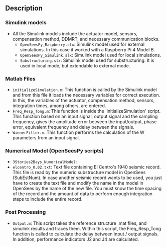 ## Description

### Simulink models

*  All the Simulink models include the actuator model, sensors, compensation method, DDMRT, and necessary communication blocks.
	* `OpenSeesPy_Raspberry.slx`: Simulink model used for external simulations. In this case it worked with a Raspberry Pi 4 Model B.
	* `OpenSeesPy_Simulink.slx`: Simulink model used for local simulations.
	* `Substructuring.slx`: Simulink model used for substructuring. It is used in local mode, but extendable to external mode.

### Matlab Files
* `initializeSimulation.m`: This function is called by the Simulink model and from this file it loads the necessary variables for correct execution. In this, the variables of the actuator, compensation method, sensors, integration times, among others, are entered.
* `Freq_Resp_Tong.m`: This function is inside the 'initializeSimulation' script. This function based on an input signal, output signal and the sampling frequency, gives the amplitude error between the input/output, phase error, equivalent frequency and delay between the signals.
* `WienerFilter.m`: This function performs the calculation of the W parameters from an input signal.

### Numerical Model (OpenSeesPy scripts)
* `3Stories2Bays_NumericalModel`: 
* `elcentro_0.02.txt`: Text file containing El Centro's 1940 seismic record. This file is read by the numeric substructure model in OpenSees (SubEstNum). In case another seismic record wants to be used, you just have to create the text file and modify the name in the model in OpenSees by the name of the new file. You must know the time spacing of the record and the amount of data to perform enough integration steps to include the entire record.

### Post Processing
* `Output.m`: This script takes the reference structure .mat files, and simulink results and traces them. Within this script, the Freq_Resp_Tong function is called to calculate the delay between input / output signals. In addition, performance indicators J2 and J4 are calculated.
